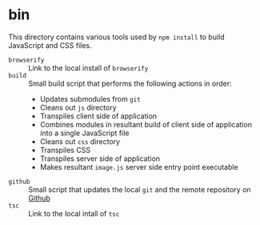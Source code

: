 # bin
This directory contains various tools used by `npm install` to build JavaScript and CSS files.

<dl>
	<dt><code>browserify</code></dt>
	<dd>Link to the local install of <code>browserify</code></dd>
	<dt><code>build</code></dt>
	<dd>
		Small build script that performs the following actions in order:
		<ul>
			<li>Updates submodules from <code>git</code></li>
			<li>Cleans out <code>js</code> directory</li>
			<li>Transpiles client side of application</li>
			<li>Combines modules in resultant build of client side of application into a single JavaScript file</li>
			<li>Cleans out <code>css</code> directory</li>
			<li>Transpiles CSS</li>
			<li>Transpiles server side of application</li>
			<li>Makes resultant <code>image.js</code> server side entry point executable</li>
		</ul>
	</dd>
	<dt><code>github</code></dt>
	<dd>Small script that updates the local <code>git</code> and the remote repository on <a href="https://github.com/CorpulentBrony/worst.horse">Github</a></dd>
	<dt><code>tsc</code></dt>
	<dd>Link to the local intall of <code>tsc</code></dd>
</dl>